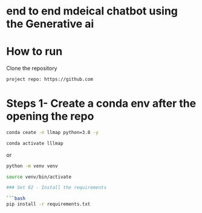 # end to end mdeical chatbot using the Generative ai

# How to run

Clone the repository

```bash
project repo: https://github.com
```

# Steps 1- Create a conda env after the opening the repo

```bash
conda ceate -n llmap python=3.8 -y
```

```bash
conda activate lllmap
```

or

````bash
python -m venv venv

source venv/bin/activate

### Set 02 - Install the requirements

```bash
pip install -r requirements.txt
````
